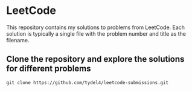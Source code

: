 # LeetCode

This repository contains my solutions to problems from LeetCode. Each solution is typically a single file with the problem number and title as the filename.

## Clone the repository and explore the solutions for different problems

`git clone https://github.com/tydel4/leetcode-submissions.git`
